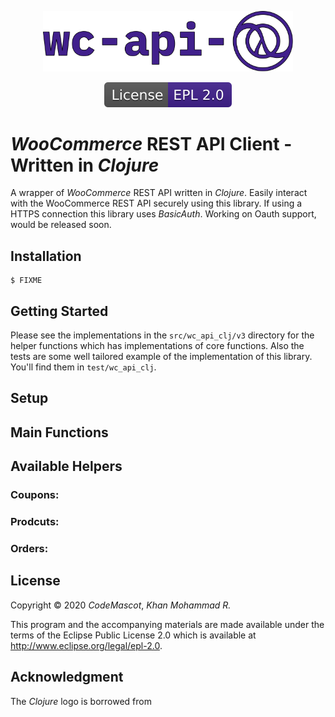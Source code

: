 <p align="center"><a href="https://codemascot.com" target="_blank"><img src="https://github.com/codemascot/wc-api-clj/blob/master/img/logo.svg" width="400"></a></p>
<p align="center"><a href="http://www.eclipse.org/legal/epl-2.0" target="_blank"><img src="https://github.com/codemascot/wc-api-clj/blob/master/img/License-EPL-2.0-41208c.svg" alt="License"></a></p>

# *WooCommerce* REST API Client - Written in *Clojure*

A wrapper of *WooCommerce* REST API written in *Clojure*. Easily interact with the WooCommerce REST API securely using this library. If using a HTTPS connection this library uses *BasicAuth*. Working on Oauth support, would be released soon.

## Installation
```
$ FIXME
```

## Getting Started

Please see the implementations in the `src/wc_api_clj/v3` directory for the helper functions which has implementations of core functions. Also the tests are some well tailored example of the implementation of this library. You'll find them in `test/wc_api_clj`.

## Setup

## Main Functions

## Available Helpers

### Coupons: 
### Prodcuts:
### Orders:

## License

Copyright © 2020 *CodeMascot*, *Khan Mohammad R.*

This program and the accompanying materials are made available under the terms of the Eclipse Public License 2.0 which is available at http://www.eclipse.org/legal/epl-2.0.

## Acknowledgment

The *Clojure* logo is borrowed from 
